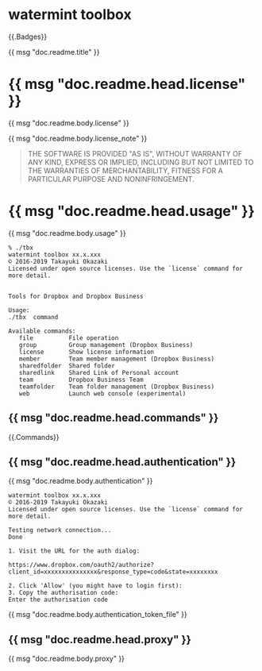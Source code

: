 # watermint toolbox
{{.Badges}}

{{ msg "doc.readme.title" }}

# {{ msg "doc.readme.head.license" }}

{{ msg "doc.readme.body.license" }}

{{ msg "doc.readme.body.license_note" }}

> THE SOFTWARE IS PROVIDED "AS IS", WITHOUT WARRANTY OF ANY KIND, EXPRESS OR
IMPLIED, INCLUDING BUT NOT LIMITED TO THE WARRANTIES OF MERCHANTABILITY,
FITNESS FOR A PARTICULAR PURPOSE AND NONINFRINGEMENT.

# {{ msg "doc.readme.head.usage" }}

{{ msg "doc.readme.body.usage" }}

```
% ./tbx
watermint toolbox xx.x.xxx
© 2016-2019 Takayuki Okazaki
Licensed under open source licenses. Use the `license` command for more detail.


Tools for Dropbox and Dropbox Business

Usage:
./tbx  command

Available commands:
   file          File operation
   group         Group management (Dropbox Business)
   license       Show license information
   member        Team member management (Dropbox Business)
   sharedfolder  Shared folder
   sharedlink    Shared Link of Personal account
   team          Dropbox Business Team
   teamfolder    Team folder management (Dropbox Business)
   web           Launch web console (experimental)
```

## {{ msg "doc.readme.head.commands" }}

{{.Commands}}

## {{ msg "doc.readme.head.authentication" }}

{{ msg "doc.readme.body.authentication" }}

```
watermint toolbox xx.x.xxx
© 2016-2019 Takayuki Okazaki
Licensed under open source licenses. Use the `license` command for more detail.

Testing network connection...
Done

1. Visit the URL for the auth dialog:

https://www.dropbox.com/oauth2/authorize?client_id=xxxxxxxxxxxxxxx&response_type=code&state=xxxxxxxx

2. Click 'Allow' (you might have to login first):
3. Copy the authorisation code:
Enter the authorisation code
```

{{ msg "doc.readme.body.authentication_token_file" }}

## {{ msg "doc.readme.head.proxy" }}

{{ msg "doc.readme.body.proxy" }}
